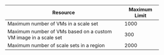 | Resource | Maximum Limit |
| --- | --- |
| Maximum number of VMs in a scale set |1000 |
| Maximum number of VMs based on a custom VM image in a scale set|300 |
| Maximum number of scale sets in a region |2000 |

